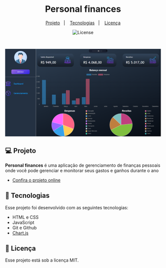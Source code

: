 <h1 align="center"> Personal finances </h1>

<p align="center">
  <a href="#-projeto">Projeto</a>&nbsp;&nbsp;&nbsp;|&nbsp;&nbsp;&nbsp;
  <a href="#-tecnologias">Tecnologias</a>&nbsp;&nbsp;&nbsp;|&nbsp;&nbsp;&nbsp;
  <a href="#-licença">Licença</a>
</p>

<p align="center">
  <img alt="License" src="https://img.shields.io/static/v1?label=license&message=MIT&color=49AA26&labelColor=000000">
</p>

<br>

<p align="center">
        <img src="./Assets/print.PNG" alt="">
</p>

## 💻 Projeto

**Personal finances** é uma aplicação de gerenciamento de finanças pessoais onde você pode gerenciar e monitorar seus gastos e ganhos durante o ano

- [Confira o projeto online](https://edsonyuri.github.io/Personal-finances/)

## 🚀 Tecnologias

Esse projeto foi desenvolvido com as seguintes tecnologias:

- HTML e CSS
- JavaScript
- Git e Github
- [Chart.js](https://www.chartjs.org)

## 🧾 Licença
Esse projeto está sob a licença MIT.




